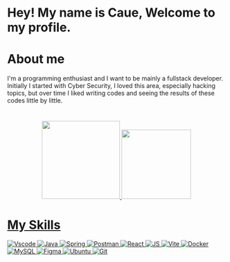 # Hey! My name is Caue, Welcome to my profile.
# About me
I'm a programming enthusiast and I want to be mainly a fullstack developer. Initially I started with Cyber ​​Security, I loved this area, especially hacking topics, but over time I liked writing codes and seeing the results of these codes little by little.
#


<div align="center">
  <a href="https://github.com/w1ze55">
  <img height="180em" src="https://github-readme-stats.vercel.app/api?username=w1ze55&show_icons=true&theme=blue-green&include_all_commits=true&count_private=true"/>
  <img height="160em" src="https://github-readme-stats.vercel.app/api/top-langs/?username=w1ze55&layout=compact&langs_count=7&theme=blue-green"/>
</div>

#
    
# My Skills

![Vscode](https://img.shields.io/badge/Visual_Studio_Code-0078D4?style=for-the-badge&logo=visual%20studio%20code&logoColor=white) 
![Java](https://img.shields.io/badge/Java-ED8B00?style=for-the-badge&logo=java&logoColor=white)
![Spring](https://img.shields.io/badge/Spring-6DB33F?style=for-the-badge&logo=spring&logoColor=white)
![Postman](https://img.shields.io/badge/Postman-FF6C37?style=for-the-badge&logo=postman&logoColor=white)
![React](https://img.shields.io/badge/React-20232A?style=for-the-badge&logo=react&logoColor=61DAFB) 
![JS](https://img.shields.io/badge/JavaScript-F7DF1E?style=for-the-badge&logo=javascript&logoColor=black) 
![Vite](https://img.shields.io/badge/vite-%23646CFF.svg?style=for-the-badge&logo=vite&logoColor=white) 
![Docker](https://img.shields.io/badge/docker-%230db7ed.svg?style=for-the-badge&logo=docker&logoColor=white)
![MySQL](https://img.shields.io/badge/mysql-4479A1.svg?style=for-the-badge&logo=mysql&logoColor=white) 
![Figma](https://img.shields.io/badge/figma-%23F24E1E.svg?style=for-the-badge&logo=figma&logoColor=white)
![Ubuntu](https://img.shields.io/badge/Ubuntu-E95420?style=for-the-badge&logo=ubuntu&logoColor=white) 
![Git](https://img.shields.io/badge/-%20%20%20GIT-black?style=for-the-badge&logo=git)
 

